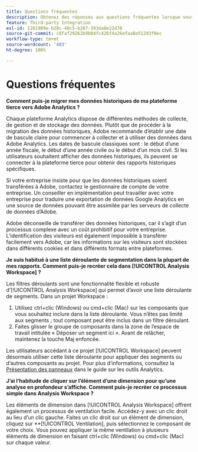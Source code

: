 ```yaml
---
title: Questions fréquentes
description: Obtenez des réponses aux questions fréquentes lorsque vous passez d’une plateforme tierce à Adobe.
feature: Third-party Integration
exl-id: 1201909e-b20c-48c5-b287-393da8e22d78
source-git-commit: c8faf29262b9b04fc426f4a26efaa8e51293f0ec
workflow-type: tm+mt
source-wordcount: '403'
ht-degree: 100%

---
```


# Questions fréquentes

**Comment puis-je migrer mes données historiques de ma plateforme tierce vers Adobe Analytics ?**

Chaque plateforme Analytics dispose de différentes méthodes de collecte, de gestion et de stockage des données. Plutôt que de procéder à la migration des données historiques, Adobe recommande d’établir une date de bascule claire pour commencer à collecter et à utiliser des données dans Adobe Analytics. Les dates de bascule classiques sont : le début d’une année fiscale, le début d’une année civile ou le début d’un mois civil. Si les utilisateurs souhaitent afficher des données historiques, ils peuvent se connecter à la plateforme tierce pour obtenir des rapports historiques spécifiques.

Si votre entreprise insiste pour que les données historiques soient transférées à Adobe, contactez le gestionnaire de compte de votre entreprise. Un conseiller en implémentation peut travailler avec votre entreprise pour traduire une exportation de données Google Analytics en une source de données pouvant être assimilée par les serveurs de collecte de données d’Adobe.

Adobe déconseille de transférer des données historiques, car il s’agit d’un processus complexe avec un coût prohibitif pour votre entreprise. L’identification des visiteurs est également impossible à transférer facilement vers Adobe, car les informations sur les visiteurs sont stockées dans différents cookies et dans différents formats entre plateformes.

**Je suis habitué à une liste déroulante de segmentation dans la plupart de mes rapports. Comment puis-je recréer cela dans [!UICONTROL Analysis Workspace] ?**

Les filtres déroulants sont une fonctionnalité flexible et robuste d’[!UICONTROL Analysis Workspace] qui permet d’avoir une liste déroulante de segments. Dans un projet Workspace :

1. Utilisez ctrl+clic (Windows) ou cmd+clic (Mac) sur les composants que vous souhaitez inclure dans la liste déroulante. Vous n’êtes pas limité aux segments ; tout composant peut être inclus dans un filtre déroulant.
2. Faites glisser le groupe de composants dans la zone de l’espace de travail intitulée « Déposer un segment ici ». Avant de relâcher, maintenez la touche Maj enfoncée.

Les utilisateurs accédant à ce projet [!UICONTROL Workspace] peuvent désormais utiliser cette liste déroulante pour appliquer des segments ou d’autres composants au projet. Pour plus d’informations, consultez la [Présentation des panneaux](/help/analyze/analysis-workspace/c-panels/panels.md) dans le guide sur les outils Analytics.

**J’ai l’habitude de cliquer sur l’élément d’une dimension pour qu’une analyse en profondeur s’affiche. Comment puis-je recréer ce processus simple dans Analysis Workspace ?**

Les éléments de dimension dans [!UICONTROL Analysis Workspace] offrent également un processus de ventilation facile. Accédez-y avec un clic droit au lieu d’un clic gauche. Faites un clic droit sur un élément de dimension, cliquez sur **[!UICONTROL Ventilation], puis sélectionnez le composant de votre choix. Vous pouvez appliquer la même ventilation à plusieurs éléments de dimension en faisant ctrl+clic (Windows) ou cmd+clic (Mac) sur chaque valeur.
